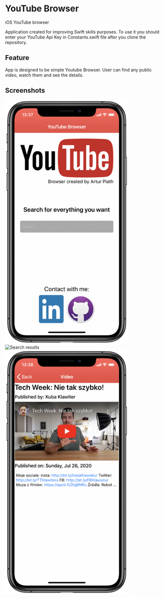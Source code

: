 # YouTube Browser
iOS YouTube browser

Application created for improving Swift skills purposes.
To use it you should enter your YouTube Api Key in Constants.swift file after you clone the repository.


## Feature
App is designed to be simple Youtube Browser. User can find any public video, watch them and see the details.

## Screenshots

<img src="Screenshots/1.png" title="Main screen" width=400>

<img src="Screenshots/2.png" title="Search results" width=400>

<img src="Screenshots/3.png" title="Video and details" width=400>
